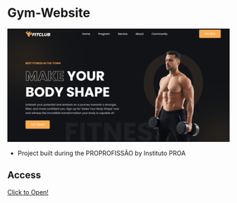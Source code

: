 # Gym-Website

 ![preview](preview.png)

 - Project built during the PROPROFISSÃO by Instituto PROA

## Access
 [Click to Open!](https://guirl-dev.github.io/Gym-Website/)
